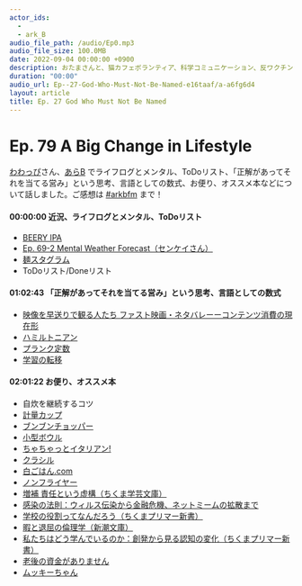 ```yaml
---
actor_ids:
  - 
  - ark_B
audio_file_path: /audio/Ep0.mp3
audio_file_size: 100.0MB
date: 2022-09-04 00:00:00 +0900
description: おたまさんと、猫カフェボランティア、科学コミュニケーション、反ワクチン監視、ドラえもん、絶滅動物は蘇らせるべきか、ミッドサマー、保護猫のススメなどについて話しました。
duration: "00:00"
audio_url: Ep--27-God-Who-Must-Not-Be-Named-e16taaf/a-a6fg6d4
layout: article
title: Ep. 27 God Who Must Not Be Named
---
```


# Ep. 79 A Big Change in Lifestyle

[わわっぴ](https://twitter.com/yasu_shinohara)さん、[あらB](https://twitter.com/ark_B) でライフログとメンタル、ToDoリスト、「正解があってそれを当てる営み」という思考、言語としての数式、お便り、オススメ本などについて話しました。ご感想は [#arkbfm](https://bit.ly/3U8PSEH) まで！

#### 00:00:00 近況、ライフログとメンタル、ToDoリスト

* [BEERY IPA](https://bit.ly/3uKj8qK)
* [Ep. 69-2 Mental Weather Forecast（センケイさん）](https://anchor.fm/arkbfm/episodes/Ep--69-2-Mental-Weather-Forecast-e1mqfl9/a-a8dranr)
* [麺スタグラム](https://www.instagram.com/udon_ale/?hl=ja)
* ToDoリスト/Doneリスト

#### 01:02:43 「正解があってそれを当てる営み」という思考、言語としての数式

* [映像を早送りで観る人たち ファスト映画・ネタバレーーコンテンツ消費の現在形](https://amzn.to/3Bs7h45)
* [ハミルトニアン](https://bit.ly/3UJNMLr)
* [プランク定数](https://bit.ly/2NFsKN4)
* [学習の転移](https://bit.ly/3uIvpfe)

#### 02:01:22 お便り、オススメ本

* 自炊を継続するコツ
* [計量カップ](https://bit.ly/3PhOezg)
* [ブンブンチョッパー](https://amzn.to/3Fo4ave)
* [小型ボウル](https://francfranc.com/products/1101020002315)
* [ちゃちゃっとイタリアン!](https://amzn.to/3FjH74M)
* [クラシル](https://www.kurashiru.com/)
* [白ごはん.com](https://www.sirogohan.com/)
* [ノンフライヤー](https://amzn.to/3W9uxfj)
* [増補 責任という虚構（ちくま学芸文庫）](https://amzn.to/3BnOcQv)
* [感染の法則：ウィルス伝染から金融危機、ネットミームの拡散まで](https://amzn.to/3VNmPYo)
* [学校の役割ってなんだろう（ちくまプリマー新書）](https://amzn.to/3UNvkBt)
* [暇と退屈の倫理学（新潮文庫）](https://amzn.to/3VPsTzL)
* [私たちはどう学んでいるのか：創発から見る認知の変化（ちくまプリマー新書）](https://amzn.to/3VPVuVA)
* [老後の資金がありません](https://amzn.to/3iNYd33)
* [ムッキーちゃん](https://amzn.to/3VNKQif)
